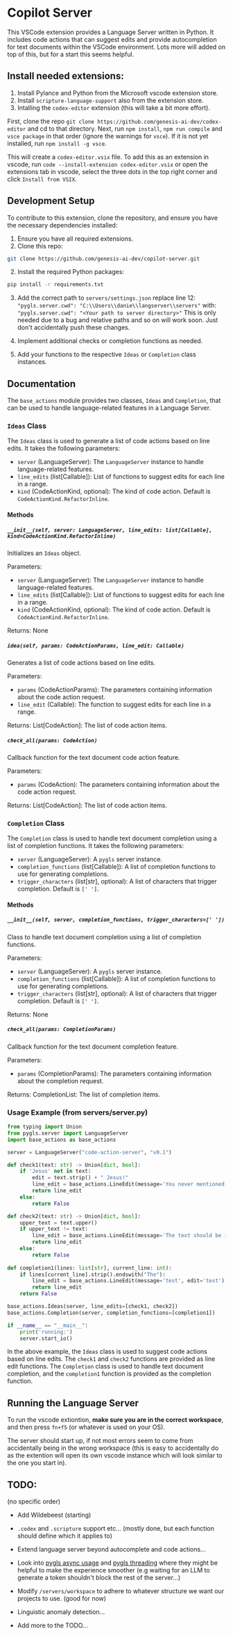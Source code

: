 # Copilot Server
This VSCode extension provides a Language Server written in Python. It includes code actions that can suggest edits and provide autocompletion for text documents within the VSCode environment. Lots more will added on top of this, but for a start this seems helpful.
## Install needed extensions:
1. Install Pylance and Python from the Microsoft vscode extension store.
2. Install `scripture-language-support` also from the extension store.
3. Intalling the `codex-editor` extension (this will take a bit more effort).

First, clone the repo `git clone https://github.com/genesis-ai-dev/codex-editor` and cd to that directory. Next, run `npm install`, `npm run compile` and `vsce package` in that order (ignore the warnings for `vsce`). If it is not yet installed, run `npm install -g vsce`.

This will create a `codex-editor.vsix` file. To add this as an extension in vscode, run `code --install-extension codex-editor.vsix` or open the extensions tab in vscode, select the three dots in the top right corner and click `Install from VSIX`.

## Development Setup

To contribute to this extension, clone the repository, and ensure you have the necessary dependencies installed:

1. Ensure you have all required extensions.
2. Clone this repo:
```bash
git clone https://github.com/genesis-ai-dev/copilot-server.git
```
2. Install the required Python packages:

```bash
pip install -r requirements.txt
```

3. Add the correct path to `servers/settings.json`
replace line 12:
    ```"pygls.server.cwd": "C:\\Users\\danie\\langserver\\servers"```
with:
    ```"pygls.server.cwd": "<Your path to server directory>"```
This is only needed due to a bug and relative paths and so on will work soon. Just don't accidentally push these changes.

4. Implement additional checks or completion functions as needed.
5. Add your functions to the respective `Ideas` or `Completion` class instances.
## Documentation

The `base_actions` module provides two classes, `Ideas` and `Completion`, that can be used to handle language-related features in a Language Server.

### `Ideas` Class

The `Ideas` class is used to generate a list of code actions based on line edits. It takes the following parameters:

- `server` (LanguageServer): The `LanguageServer` instance to handle language-related features.
- `line_edits` (list[Callable]): List of functions to suggest edits for each line in a range.
- `kind` (CodeActionKind, optional): The kind of code action. Default is `CodeActionKind.RefactorInline`.

#### Methods

##### `__init__(self, server: LanguageServer, line_edits: list[Callable], kind=CodeActionKind.RefactorInline)`

Initializes an `Ideas` object.

Parameters:
- `server` (LanguageServer): The `LanguageServer` instance to handle language-related features.
- `line_edits` (list[Callable]): List of functions to suggest edits for each line in a range.
- `kind` (CodeActionKind, optional): The kind of code action. Default is `CodeActionKind.RefactorInline`.

Returns:
None

##### `idea(self, params: CodeActionParams, line_edit: Callable)`

Generates a list of code actions based on line edits.

Parameters:
- `params` (CodeActionParams): The parameters containing information about the code action request.
- `line_edit` (Callable): The function to suggest edits for each line in a range.

Returns:
List[CodeAction]: The list of code action items.

##### `check_all(params: CodeAction)`

Callback function for the text document code action feature.

Parameters:
- `params` (CodeAction): The parameters containing information about the code action request.

Returns:
List[CodeAction]: The list of code action items.

### `Completion` Class

The `Completion` class is used to handle text document completion using a list of completion functions. It takes the following parameters:

- `server` (LanguageServer): A `pygls` server instance.
- `completion_functions` (list[Callable]): A list of completion functions to use for generating completions.
- `trigger_characters` (list[str], optional): A list of characters that trigger completion. Default is `[' ']`.

#### Methods

##### `__init__(self, server, completion_functions, trigger_characters=[' '])`

Class to handle text document completion using a list of completion functions.

Parameters:
- `server` (LanguageServer): A `pygls` server instance.
- `completion_functions` (list[Callable]): A list of completion functions to use for generating completions.
- `trigger_characters` (list[str], optional): A list of characters that trigger completion. Default is `[' ']`.

Returns:
None

##### `check_all(params: CompletionParams)`

Callback function for the text document completion feature.

Parameters:
- `params` (CompletionParams): The parameters containing information about the completion request.

Returns:
CompletionList: The list of completion items.

### Usage Example (from servers/server.py)

```python
from typing import Union
from pygls.server import LanguageServer
import base_actions as base_actions

server = LanguageServer("code-action-server", "v0.1")

def check1(text: str) -> Union[dict, bool]:
    if 'Jesus' not in text:
        edit = text.strip() + " Jesus!"
        line_edit = base_actions.LineEdit(message='You never mentioned Jesus', edit=edit)
        return line_edit
    else:
        return False

def check2(text: str) -> Union[dict, bool]:
    upper_text = text.upper()
    if upper_text != text:
        line_edit = base_actions.LineEdit(message='The text should be in all caps', edit=upper_text)
        return line_edit
    else:
        return False
    
def completion1(lines: list[str], current_line: int):
    if lines[current_line].strip().endswith("The"):
        line_edit = base_actions.LineEdit(message='test', edit='test')
        return line_edit
    return False

base_actions.Ideas(server, line_edits=[check1, check2])
base_actions.Completion(server, completion_functions=[completion1])

if __name__ == "__main__":
    print('running:')
    server.start_io()
```

In the above example, the `Ideas` class is used to suggest code actions based on line edits. The `check1` and `check2` functions are provided as line edit functions. The `Completion` class is used to handle text document completion, and the `completion1` function is provided as the completion function.

## Running the Language Server

To run the vscode extiontion, **make sure you are in the correct workspace**, and then press `fn+f5` (or whatever is used on your OS).

The server should start up, if not most errors seem to come from accidentally being in the wrong workspace (this is easy to accidentally do as the extention will open its own vscode instance which will look similar to the one you start in).

## TODO:
(no specific order)
- Add Wildebeest (starting)
- `.codex` and `.scripture` support etc... (mostly done, but each function should define which it applies to)
- Extend language server beyond autocomplete and code actions...

- Look into [pygls async usage](https://pygls.readthedocs.io/en/v0.11.2/pages/advanced_usage.html#asynchronous-functions-coroutines) and [pygls threading](https://pygls.readthedocs.io/en/v0.11.2/pages/advanced_usage.html#threaded-functions) where they might be helpful to make the experience smoother (e.g waiting for an LLM to generate a token shouldn't block the rest of the server...)

- Modify `/servers/workspace` to adhere to whatever structure we want our projects to use. (good for now)
- Linguistic anomaly detection...
- Add more to the TODO...
